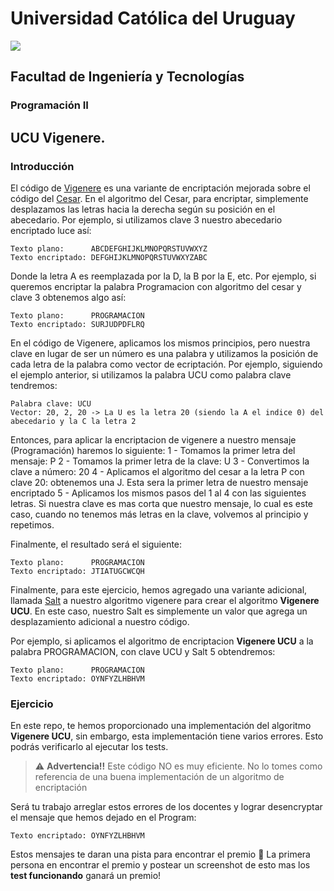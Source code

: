 # Universidad Católica del Uruguay
<img src="https://ucu.edu.uy/sites/all/themes/univer/logo.png"> 

## Facultad de Ingeniería y Tecnologías
### Programación II

## UCU Vigenere.

### Introducción
El código de [Vigenere](https://en.wikipedia.org/wiki/Vigen%C3%A8re_cipher) es una variante de encriptación mejorada sobre el código del [Cesar](https://en.wikipedia.org/wiki/Caesar_cipher). En el algoritmo del Cesar, para encriptar, simplemente desplazamos las letras hacia la derecha según su posición en el abecedario. Por ejemplo, si utilizamos clave 3 nuestro abecedario encriptado luce así:

```
Texto plano:      ABCDEFGHIJKLMNOPQRSTUVWXYZ
Texto encriptado: DEFGHIJKLMNOPQRSTUVWXYZABC
```

Donde la letra A es reemplazada por la D, la B por la E, etc. Por ejemplo, si queremos encriptar la palabra Programacion con algoritmo del cesar y clave 3 obtenemos algo así:
```
Texto plano:      PROGRAMACION
Texto encriptado: SURJUDPDFLRQ
```

En el código de Vigenere, aplicamos los mismos principios, pero nuestra clave en lugar de ser un número es una palabra y utilizamos la posición de cada letra de la palabra como vector de ecriptación. Por ejemplo, siguiendo el ejemplo anterior, si utilizamos la palabra UCU como palabra clave tendremos:

```
Palabra clave: UCU
Vector: 20, 2, 20 -> La U es la letra 20 (siendo la A el indice 0) del abecedario y la C la letra 2
```

Entonces, para aplicar la encriptacion de vigenere a nuestro mensaje (Programación) haremos lo siguiente:
1 - Tomamos la primer letra del mensaje: P
2 - Tomamos la primer letra de la clave: U
3 - Convertimos la clave a número: 20
4 - Aplicamos el algoritmo del cesar a la letra P con clave 20: obtenemos una J. Esta sera la primer letra de nuestro mensaje encriptado
5 - Aplicamos los mismos pasos del 1 al 4 con las siguientes letras. Si nuestra clave es mas corta que nuestro mensaje, lo cual es este caso, cuando no tenemos más letras en la clave, volvemos al principio y repetimos. 

Finalmente, el resultado será el siguiente:
```
Texto plano:      PROGRAMACION
Texto encriptado: JTIATUGCWCQH
```
Finalmente, para este ejercicio, hemos agregado una variante adicional, llamada [Salt](https://en.wikipedia.org/wiki/Salt_(cryptography)) a nuestro algoritmo vigenere para crear el algoritmo **Vigenere UCU**. En este caso, nuestro Salt es simplemente un valor que agrega un desplazamiento adicional a nuestro código.

Por ejemplo, si aplicamos el algoritmo de encriptacion **Vigenere UCU** a la palabra PROGRAMACION, con clave UCU y Salt 5 obtendremos:

```
Texto plano:      PROGRAMACION
Texto encriptado: OYNFYZLHBHVM
```

### Ejercicio
En este repo, te hemos proporcionado una implementación del algoritmo **Vigenere UCU**, sin embargo, esta implementación tiene varios errores. Esto podrás verificarlo al ejecutar los tests. 

> :warning: **Advertencia!!** Este código NO es muy eficiente. 
> No lo tomes como referencia de una buena implementación de un algoritmo de encriptación

Será tu trabajo arreglar estos errores de los docentes y lograr desencryptar el mensaje que hemos dejado en el Program:

```
Texto encriptado: OYNFYZLHBHVM
```

Estos mensajes te daran una pista para encontrar el premio :gift: 
La primera persona en encontrar el premio y postear un screenshot de esto mas los **test funcionando** ganará un premio! 
